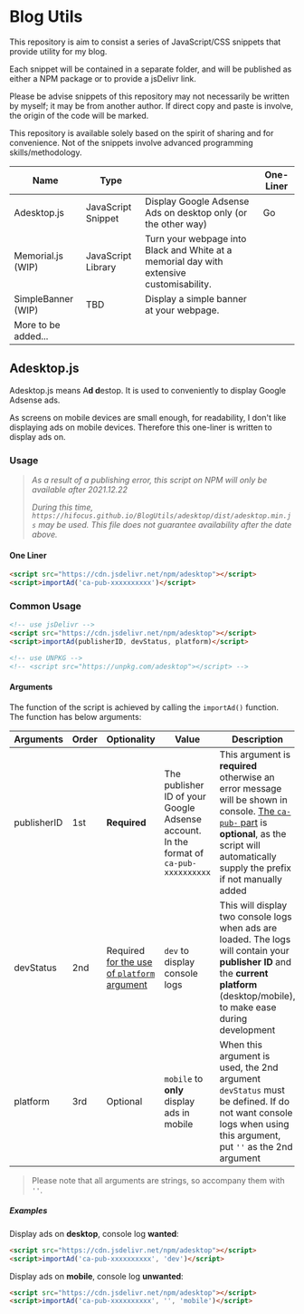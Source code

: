 # Blog Utils

This repository is aim to consist a series of JavaScript/CSS snippets that provide utility for my blog.

Each snippet will be contained in a separate folder, and will be published as either a NPM package or to provide a jsDelivr link.

Please be advise snippets of this repository may not necessarily be written by myself; it may be from another author. If direct copy and paste is involve, the origin of the code will be marked. 

This repository is available solely based on the spirit of sharing and for convenience. Not of the snippets involve advanced programming skills/methodology.

| Name                | Type               |                                                              | One-Liner |
| ------------------- | ------------------ | ------------------------------------------------------------ | --------- |
| Adesktop.js         | JavaScript Snippet | Display Google Adsense Ads on desktop only (or the other way) | Go        |
| Memorial.js (WIP)   | JavaScript Library | Turn your webpage into Black and White at a memorial day with extensive customisability. |           |
| SimpleBanner (WIP)  | TBD                | Display a simple banner at your webpage.                     |           |
| More to be added... |                    |                                                              |           |

## Adesktop.js

Adesktop.js means A**d d**estop. It is used to conveniently to display Google Adsense ads.

As screens on mobile devices are small enough, for readability, I don't like displaying ads on mobile devices. Therefore this one-liner is written to display ads on.

### Usage

> *As a result of a publishing error, this script on NPM will only be available after 2021.12.22*
>
> *During this time, `https://hifocus.github.io/BlogUtils/adesktop/dist/adesktop.min.js` may be used. This file does not guarantee availability after the date above.*

#### One Liner

```html
<script src="https://cdn.jsdelivr.net/npm/adesktop"></script>
<script>importAd('ca-pub-xxxxxxxxxx')</script>
```

### Common Usage

```html
<!-- use jsDelivr -->
<script src="https://cdn.jsdelivr.net/npm/adesktop"></script>
<script>importAd(publisherID, devStatus, platform)</script>

<!-- use UNPKG -->
<!-- <script src="https://unpkg.com/adesktop"></script> -->
```
#### Arguments

The function of the script is achieved by calling the `importAd()` function. The function has below arguments:

| Arguments   | Order | Optionality                                        | Value                                                        | Description                                                  |
| ----------- | ----- | -------------------------------------------------- | ------------------------------------------------------------ | ------------------------------------------------------------ |
| publisherID | 1st   | **Required**                                       | The publisher ID of your Google Adsense account. In the format of `ca-pub-xxxxxxxxxx` | This argument is **required** otherwise an error message will be shown in console. <u>The `ca-pub-` part</u> is **optional**, as the script will automatically supply the prefix if not manually added |
| devStatus   | 2nd   | Required <u>for the use of `platform` argument</u> | `dev` to display console logs                                | This will display two console logs when ads are loaded. The logs will contain your **publisher ID** and the **current platform** (desktop/mobile), to make ease during development |
| platform    | 3rd   | Optional                                           | `mobile` to **only** display ads in mobile                   | When this argument is used, the 2nd argument `devStatus` must be defined. If do not want console logs when using this argument, put `''` as the 2nd argument |

> Please note that all arguments are strings, so accompany them with `''`.

##### Examples

Display ads on **desktop**, console log **wanted**:

```html
<script src="https://cdn.jsdelivr.net/npm/adesktop"></script>
<script>importAd('ca-pub-xxxxxxxxxx', 'dev')</script>
```

Display ads on **mobile**, console log **unwanted**:

```html
<script src="https://cdn.jsdelivr.net/npm/adesktop"></script>
<script>importAd('ca-pub-xxxxxxxxxx', '', 'mobile')</script>
```
